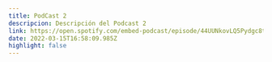 ```yaml
---
title: PodCast 2
descripcion: Descripción del Podcast 2
link: https://open.spotify.com/embed-podcast/episode/44UUNkovLQ5Pydgc8tLuPO
date: 2022-03-15T16:58:09.985Z
highlight: false
---
```

